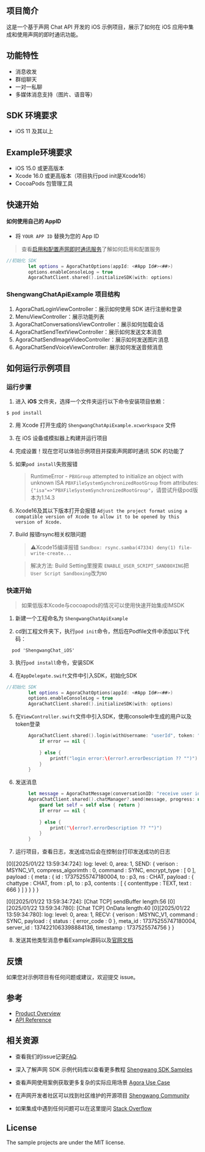 
## 项目简介
这是一个基于声网 Chat API 开发的 iOS 示例项目，展示了如何在 iOS 应用中集成和使用声网的即时通讯功能。

## 功能特性
- 消息收发
- 群组聊天
- 一对一私聊
- 多媒体消息支持（图片、语音等）

## SDK 环境要求
- iOS 11 及其以上

## Example环境要求
- iOS 15.0 或更高版本
- Xcode 16.0 或更高版本（项目执行pod init是Xcode16）
- CocoaPods 包管理工具

## 快速开始

#### 如何使用自己的 AppID

- 将 `YOUR APP ID` 替换为您的 App ID

> 查看[启用和配置声网即时通讯服务](https://im.shengwang.cn/docs/sdk/ios/enable_im.html)了解如何启用和配置服务
   
```Swift
//初始化 SDK
        let options = AgoraChatOptions(appId: <#App Id#><##>)
        options.enableConsoleLog = true
        AgoraChatClient.shared().initializeSDK(with: options)
```


### ShengwangChatApiExample 项目结构

1. AgoraChatLoginViewController：展示如何使用 SDK 进行注册和登录
2. MenuViewController：展示功能列表
3. AgoraChatConversationsViewController：展示如何加载会话
4. AgoraChatSendTextViewController：展示如何发送文本消息
5. AgoraChatSendImageVideoController：展示如何发送图片消息
6. AgoraChatSendVoiceViewController: 展示如何发送音频消息


## 如何运行示例项目

### 运行步骤

1. 进入 **iOS** 文件夹，选择一个文件夹运行以下命令安装项目依赖：
```shell
$ pod install
```

2. 用 Xcode 打开生成的 `ShengwangChatApiExample.xcworkspace` 文件
3. 在 iOS 设备或模拟器上构建并运行项目
4. 完成设置！现在您可以体验示例项目并探索声网即时通讯 SDK 的功能了
5. 如果`pod install`失败报错 
    > RuntimeError - `PBXGroup` attempted to initialize an object with unknown ISA `PBXFileSystemSynchronizedRootGroup` from attributes: `{"isa"=>"PBXFileSystemSynchronizedRootGroup"`，请尝试升级pod版本为1.14.3
6. Xcode16及其以下版本打开会报错 `Adjust the project format using a compatible version of Xcode to allow it to be opened by this version of Xcode.`
7. Build 报错rsync相关权限问题
    > ⚠️Xcode15编译报错 ```Sandbox: rsync.samba(47334) deny(1) file-write-create...```

    > 解决方法: Build Setting里搜索 ```ENABLE_USER_SCRIPT_SANDBOXING```把```User Script Sandboxing```改为```NO```

### 快速开始
> 如果低版本Xcode与cocoapods的情况可以使用快速开始集成IMSDK

1. 新建一个工程命名为 `ShengwangChatApiExample`

2. cd到工程文件夹下，执行`pod init`命令，然后在Podfile文件中添加以下代码：

```
  pod 'ShengwangChat_iOS'
```

3. 执行`pod install`命令，安装SDK

4. 在`AppDelegate.swift`文件中引入SDK，初始化SDK

```Swift
//初始化 SDK
        let options = AgoraChatOptions(appId: <#App Id#><##>)
        options.enableConsoleLog = true
        AgoraChatClient.shared().initializeSDK(with: options)
```

5. 在`ViewController.swift`文件中引入SDK，使用console中生成的用户以及token登录

```Swift
        AgoraChatClient.shared().login(withUsername: "userId", token: "user token") { (userId,error) in
            if error == nil {
            
            } else {
                printf("login error:\(error?.errorDescription ?? "")")
            }
        }
```

6. 发送消息

```Swift
        let message = AgoraChatMessage(conversationID: "receive user id", body: AgoraChatTextMessageBody(text: text), ext: [:])
        AgoraChatClient.shared().chatManager?.send(message, progress: nil) { [weak self] sendMessage, error in
            guard let self = self else { return }
            if error == nil {
                
            } else {
                print("\(error?.errorDescription ?? "")")
            }
        }
```

7. 运行项目，查看日志，发送成功后会在控制台打印发送成功的日志

> 
[0][2025/01/22 13:59:34:724]: log: level: 0, area: 1, SEND:
{ verison : MSYNC_V1, compress_algorimth : 0, command : SYNC, encrypt_type : [ 0 ], payload : { meta : { id : 17375255747180004, to : p3, ns : CHAT, payload : { chattype : CHAT, from : p1, to : p3, contents : [ { contenttype : TEXT, text : 666 } ] } } } }

[0][2025/01/22 13:59:34:724]: [Chat TCP] sendBuffer length:56
[0][2025/01/22 13:59:34:780]: [Chat TCP] OnData length:40
[0][2025/01/22 13:59:34:780]: log: level: 0, area: 1, RECV:
{ verison : MSYNC_V1, command : SYNC, payload : { status : { error_code : 0 }, meta_id : 17375255747180004, server_id : 1374221063398884136, timestamp : 1737525574756 } }
>

8. 发送其他类型消息参看Example源码以及[官网文档](https://im.shengwang.cn/docs/sdk/ios/message_send_receive.html)

## 反馈

如果您对示例项目有任何问题或建议，欢迎提交 issue。

## 参考

- [Product Overview](https://im.shengwang.cn/docs/sdk/ios/document_index.html)
- [API Reference](https://docs.agora.io/en/agora-chat/agora_chat_overview?platform=iOS)

## 相关资源

- 查看我们的issue记录[FAQ](https://doc.shengwang.cn/faq/list).

- 深入了解声网 SDK 示例代码库以查看更多教程 [Shengwang SDK Samples](https://github.com/Shengwang-Lab) 

- 查看声网使用案例获取更多复杂的实际应用场景 [Agora Use Case](https://github.com/AgoraIO-usecase)

- 在声网开发者社区可以找到社区维护的开源项目 [Shengwang Community](https://github.com/Shengwang-Lab)

- 如果集成中遇到任何问题可以在这里提问 [Stack Overflow](https://stackoverflow.com/questions/tagged/agora.io)

## License

The sample projects are under the MIT license.
